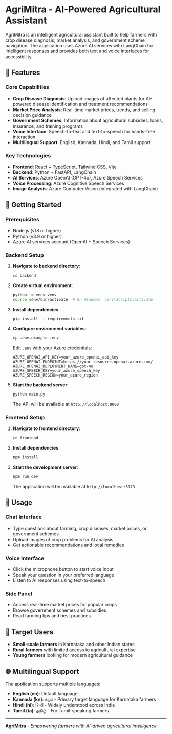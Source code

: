 # AgriMitra - AI-Powered Agricultural Assistant

AgriMitra is an intelligent agricultural assistant built to help farmers with crop disease diagnosis, market analysis, and government scheme navigation. The application uses Azure AI services with LangChain for intelligent responses and provides both text and voice interfaces for accessibility.

## 🌱 Features

### Core Capabilities
- **Crop Disease Diagnosis**: Upload images of affected plants for AI-powered disease identification and treatment recommendations
- **Market Price Analysis**: Real-time market prices, trends, and selling decision guidance
- **Government Schemes**: Information about agricultural subsidies, loans, insurance, and training programs
- **Voice Interface**: Speech-to-text and text-to-speech for hands-free interaction
- **Multilingual Support**: English, Kannada, Hindi, and Tamil support

### Key Technologies
- **Frontend**: React + TypeScript, Tailwind CSS, Vite
- **Backend**: Python + FastAPI, LangChain
- **AI Services**: Azure OpenAI (GPT-4o), Azure Speech Services
- **Voice Processing**: Azure Cognitive Speech Services
- **Image Analysis**: Azure Computer Vision (integrated with LangChain)

## 🚀 Getting Started

### Prerequisites
- Node.js (v18 or higher)
- Python (v3.9 or higher)
- Azure AI services account (OpenAI + Speech Services)

### Backend Setup

1. **Navigate to backend directory**:
   ```bash
   cd backend
   ```

2. **Create virtual environment**:
   ```bash
   python -m venv venv
   source venv/bin/activate  # On Windows: venv\Scripts\activate
   ```

3. **Install dependencies**:
   ```bash
   pip install -r requirements.txt
   ```

4. **Configure environment variables**:
   ```bash
   cp .env.example .env
   ```
   
   Edit `.env` with your Azure credentials:
   ```env
   AZURE_OPENAI_API_KEY=your_azure_openai_api_key
   AZURE_OPENAI_ENDPOINT=https://your-resource.openai.azure.com/
   AZURE_OPENAI_DEPLOYMENT_NAME=gpt-4o
   AZURE_SPEECH_KEY=your_azure_speech_key
   AZURE_SPEECH_REGION=your_azure_region
   ```

5. **Start the backend server**:
   ```bash
   python main.py
   ```
   
   The API will be available at `http://localhost:8000`

### Frontend Setup

1. **Navigate to frontend directory**:
   ```bash
   cd frontend
   ```

2. **Install dependencies**:
   ```bash
   npm install
   ```

3. **Start the development server**:
   ```bash
   npm run dev
   ```
   
   The application will be available at `http://localhost:5173`

## 📱 Usage

### Chat Interface
- Type questions about farming, crop diseases, market prices, or government schemes
- Upload images of crop problems for AI analysis
- Get actionable recommendations and local remedies

### Voice Interface
- Click the microphone button to start voice input
- Speak your question in your preferred language
- Listen to AI responses using text-to-speech

### Side Panel
- Access real-time market prices for popular crops
- Browse government schemes and subsidies
- Read farming tips and best practices

## 🎯 Target Users

- **Small-scale farmers** in Karnataka and other Indian states
- **Rural farmers** with limited access to agricultural expertise
- **Young farmers** looking for modern agricultural guidance

## 🌐 Multilingual Support

The application supports multiple languages:
- **English (en)**: Default language
- **Kannada (kn)**: ಕನ್ನಡ - Primary target language for Karnataka farmers
- **Hindi (hi)**: हिन्दी - Widely understood across India
- **Tamil (ta)**: தமிழ் - For Tamil-speaking farmers

---

**AgriMitra** - *Empowering farmers with AI-driven agricultural intelligence*
